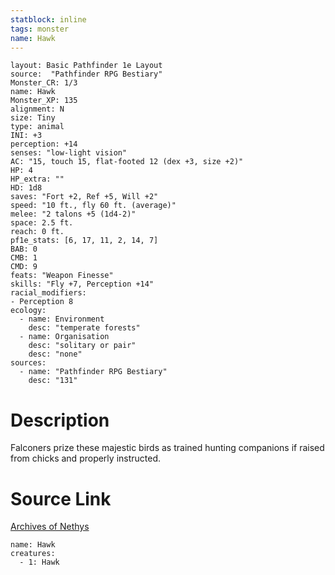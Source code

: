 ```yaml
---
statblock: inline
tags: monster
name: Hawk
---
```

```statblock
layout: Basic Pathfinder 1e Layout
source:  "Pathfinder RPG Bestiary"
Monster_CR: 1/3
name: Hawk
Monster_XP: 135
alignment: N
size: Tiny
type: animal
INI: +3
perception: +14
senses: "low-light vision"
AC: "15, touch 15, flat-footed 12 (dex +3, size +2)"
HP: 4
HP_extra: ""
HD: 1d8
saves: "Fort +2, Ref +5, Will +2"
speed: "10 ft., fly 60 ft. (average)"
melee: "2 talons +5 (1d4-2)"
space: 2.5 ft.
reach: 0 ft.
pf1e_stats: [6, 17, 11, 2, 14, 7]
BAB: 0
CMB: 1
CMD: 9
feats: "Weapon Finesse"
skills: "Fly +7, Perception +14"
racial_modifiers:
- Perception 8
ecology:
  - name: Environment
    desc: "temperate forests"
  - name: Organisation
    desc: "solitary or pair"
    desc: "none"
sources:
  - name: "Pathfinder RPG Bestiary"
    desc: "131"
```
# Description
Falconers prize these majestic birds as trained hunting companions if raised from chicks and properly instructed.
# Source Link
[Archives of Nethys](https://aonprd.com/MonsterDisplay.aspx?ItemName=Hawk)
```encounter-table
name: Hawk
creatures:
  - 1: Hawk
```

